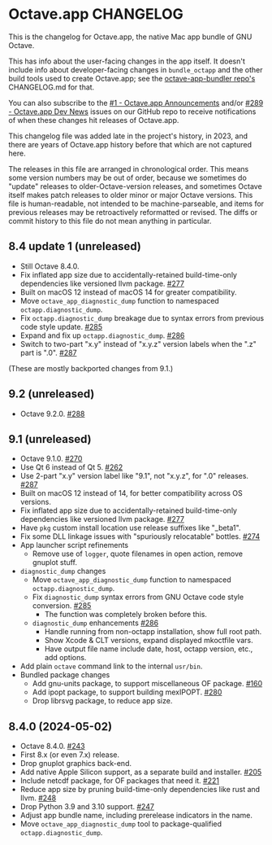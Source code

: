 # Octave.app CHANGELOG

This is the changelog for Octave.app, the native Mac app bundle of GNU Octave.

This has info about the user-facing changes in the app itself. It doesn't include info about developer-facing changes in `bundle_octapp` and the other build tools used to create Octave.app; see the [octave-app-bundler repo's](https://github.com/octave-app/octave-app-bundler) CHANGELOG.md for that.

You can also subscribe to the [#1 - Octave.app Announcements](https://github.com/octave-app/octave-app/issues/1) and/or [#289 - Octave.app Dev News](https://github.com/octave-app/octave-app/issues/289) issues on our GitHub repo to receive notifications of when these changes hit releases of Octave.app.

This changelog file was added late in the project's history, in 2023, and there are years of Octave.app history before that which are not captured here.

The releases in this file are arranged in chronological order. This means some version numbers may be out of order, because we sometimes do "update" releases to older-Octave-version releases, and sometimes Octave itself makes patch releases to older minor or major Octave versions. This file is human-readable, not intended to be machine-parseable, and items for previous releases may be retroactively reformatted or revised. The diffs or commit history to this file do not mean anything in particular.

## 8.4 update 1 (unreleased)

* Still Octave 8.4.0.
* Fix inflated app size due to accidentally-retained build-time-only dependencies like versioned llvm package. [#277](https://github.com/octave-app/octave-app/issues/277)
* Built on macOS 12 instead of macOS 14 for greater compatibility.
* Move `octave_app_diagnostic_dump` function to namespaced `octapp.diagnostic_dump`.
* Fix `octapp.diagnostic_dump` breakage due to syntax errors from previous code style update. [#285](https://github.com/octave-app/octave-app/issues/285)
* Expand and fix up `octapp.diagnostic_dump`. [#286](https://github.com/octave-app/octave-app/issues/286)
* Switch to two-part "x.y" instead of "x.y.z" version labels when the ".z" part is ".0". [#287](https://github.com/octave-app/octave-app/issues/287)

(These are mostly backported changes from 9.1.)

## 9.2 (unreleased)

* Octave 9.2.0. [#288](https://github.com/octave-app/octave-app/issues/288)

## 9.1 (unreleased)

* Octave 9.1.0. [#270](https://github.com/octave-app/octave-app/issues/270)
* Use Qt 6 instead of Qt 5. [#262](https://github.com/octave-app/octave-app/issues/262)
* Use 2-part "x.y" version label like "9.1", not "x.y.z", for ".0" releases. [#287](https://github.com/octave-app/octave-app/issues/287)
* Built on macOS 12 instead of 14, for better compatibility across OS versions.
* Fix inflated app size due to accidentally-retained build-time-only dependencies like versioned llvm package. [#277](https://github.com/octave-app/octave-app/issues/277)
* Have `pkg` custom install location use release suffixes like "_beta1".
* Fix some DLL linkage issues with "spuriously relocatable" bottles. [#274](https://github.com/octave-app/octave-app/issues/274)
* App launcher script refinements
  * Remove use of `logger`, quote filenames in open action, remove gnuplot stuff.
* `diagnostic_dump` changes
  * Move `octave_app_diagnostic_dump` function to namespaced `octapp.diagnostic_dump`.
  * Fix `diagnostic_dump` syntax errors from GNU Octave code style conversion. [#285](https://github.com/octave-app/octave-app/issues/285)
    * The function was completely broken before this.
  * `diagnostic_dump` enhancements [#286](https://github.com/octave-app/octave-app/issues/286)
    * Handle running from non-octapp installation, show full root path.
    * Show Xcode & CLT versions, expand displayed mkoctfile vars.
    * Have output file name include date, host, octapp version, etc., add options.
* Add plain `octave` command link to the internal `usr/bin`.
* Bundled package changes
  * Add gnu-units package, to support miscellaneous OF package. [#160](https://github.com/octave-app/octave-app/issues/160)
  * Add ipopt package, to support building mexIPOPT. [#280](https://github.com/octave-app/octave-app/issues/280)
  * Drop librsvg package, to reduce app size.

## 8.4.0 (2024-05-02)

* Octave 8.4.0. [#243](https://github.com/octave-app/octave-app/issues/243)
* First 8.x (or even 7.x) release.
* Drop gnuplot graphics back-end.
* Add native Apple Silicon support, as a separate build and installer. [#205](https://github.com/octave-app/octave-app/issues/205)
* Include netcdf package, for OF packages that need it. [#221](https://github.com/octave-app/octave-app/issues/221)
* Reduce app size by pruning build-time-only dependencies like rust and llvm. [#248](https://github.com/octave-app/octave-app/issues/248)
* Drop Python 3.9 and 3.10 support. [#247](https://github.com/octave-app/octave-app/issues/247)
* Adjust app bundle name, including prerelease indicators in the name.
* Move `octave_app_diagnostic_dump` tool to package-qualified `octapp.diagnostic_dump`.

